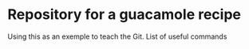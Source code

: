 # Repository for a guacamole recipe

Using this as an exemple to teach the Git.
List of useful commands
